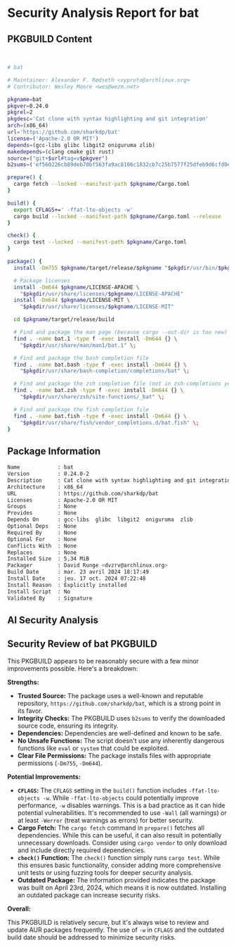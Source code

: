 # Security Analysis Report for bat

## PKGBUILD Content

```sh


# bat

# Maintainer: Alexander F. Rødseth <xyproto@archlinux.org>
# Contributor: Wesley Moore <wes@wezm.net>

pkgname=bat
pkgver=0.24.0
pkgrel=2
pkgdesc='Cat clone with syntax highlighting and git integration'
arch=(x86_64)
url='https://github.com/sharkdp/bat'
license=('Apache-2.0 OR MIT')
depends=(gcc-libs glibc libgit2 oniguruma zlib)
makedepends=(clang cmake git rust)
source=("git+$url#tag=v$pkgver")
b2sums=('ef560226cb89deb70bf563fa9ac8106c1832cb7c25b7577f25dfeb9d6cfd0e8f001bb7b3042e050f32cf05c226dd818aab7c25ea203d310a8b2f53d198f1c6f6')

prepare() {
  cargo fetch --locked --manifest-path $pkgname/Cargo.toml
}

build() {
  export CFLAGS+=' -ffat-lto-objects -w'
  cargo build --locked --manifest-path $pkgname/Cargo.toml --release
}

check() {
  cargo test --locked --manifest-path $pkgname/Cargo.toml
}

package() {
  install -Dm755 $pkgname/target/release/$pkgname "$pkgdir/usr/bin/$pkgname"

  # Package licenses
  install -Dm644 $pkgname/LICENSE-APACHE \
    "$pkgdir/usr/share/licenses/$pkgname/LICENSE-APACHE"
  install -Dm644 $pkgname/LICENSE-MIT \
    "$pkgdir/usr/share/licenses/$pkgname/LICENSE-MIT"

  cd $pkgname/target/release/build

  # Find and package the man page (because cargo --out-dir is too new)
  find . -name bat.1 -type f -exec install -Dm644 {} \
    "$pkgdir/usr/share/man/man1/bat.1" \;

  # Find and package the bash completion file
  find . -name bat.bash -type f -exec install -Dm644 {} \
    "$pkgdir/usr/share/bash-completion/completions/bat" \;

  # Find and package the zsh completion file (not in zsh-completions yet)
  find . -name bat.zsh -type f -exec install -Dm644 {} \
    "$pkgdir/usr/share/zsh/site-functions/_bat" \;

  # Find and package the fish completion file
  find . -name bat.fish -type f -exec install -Dm644 {} \
    "$pkgdir/usr/share/fish/vendor_completions.d/bat.fish" \;
}
```

## Package Information

```sh
Name            : bat
Version         : 0.24.0-2
Description     : Cat clone with syntax highlighting and git integration
Architecture    : x86_64
URL             : https://github.com/sharkdp/bat
Licenses        : Apache-2.0 OR MIT
Groups          : None
Provides        : None
Depends On      : gcc-libs  glibc  libgit2  oniguruma  zlib
Optional Deps   : None
Required By     : None
Optional For    : None
Conflicts With  : None
Replaces        : None
Installed Size  : 5,34 MiB
Packager        : David Runge <dvzrv@archlinux.org>
Build Date      : mar. 23 avril 2024 18:17:49
Install Date    : jeu. 17 oct. 2024 07:22:48
Install Reason  : Explicitly installed
Install Script  : No
Validated By    : Signature
```

## AI Security Analysis

## Security Review of bat PKGBUILD

This PKGBUILD appears to be reasonably secure with a few minor improvements possible. Here's a breakdown:

**Strengths:**

* **Trusted Source:** The package uses a well-known and reputable repository, `https://github.com/sharkdp/bat`, which is a strong point in its favor.
* **Integrity Checks:** The PKGBUILD uses `b2sums` to verify the downloaded source code, ensuring its integrity.
* **Dependencies:** Dependencies are well-defined and known to be safe.
* **No Unsafe Functions:** The script doesn't use any inherently dangerous functions like `eval` or `system` that could be exploited.
* **Clear File Permissions:** The package installs files with appropriate permissions (`-Dm755`, `-Dm644`). 

**Potential Improvements:**

* **`CFLAGS`:** The `CFLAGS` setting in the `build()` function includes `-ffat-lto-objects -w`. While `-ffat-lto-objects` could potentially improve performance, `-w` disables warnings. This is a bad practice as it can hide potential vulnerabilities. It's recommended to use `-Wall` (all warnings) or at least `-Werror` (treat warnings as errors) for better security.
* **Cargo Fetch:**  The `cargo fetch` command in `prepare()` fetches all dependencies.  While this can be useful, it can also result in potentially unnecessary downloads. Consider using `cargo vendor` to only download and include directly required dependencies.
* **`check()` Function:** The `check()` function simply runs `cargo test`. While this ensures basic functionality, consider adding more comprehensive unit tests or using fuzzing tools for deeper security analysis.
* **Outdated Package:** The information provided indicates the package was built on April 23rd, 2024, which means it is now outdated. Installing an outdated package can increase security risks. 

**Overall:**

This PKGBUILD is relatively secure, but it's always wise to review and update AUR packages frequently.  The use of `-w` in `CFLAGS` and the outdated build date should be addressed to minimize security risks. 
